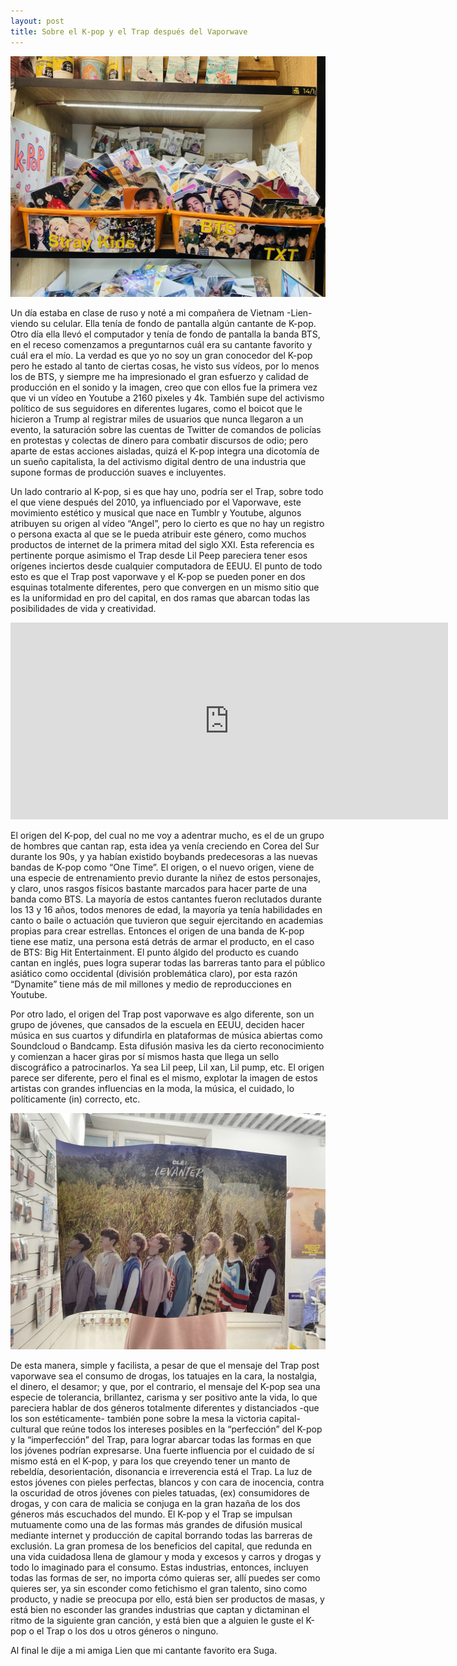 ```yaml
---
layout: post
title: Sobre el K-pop y el Trap después del Vaporwave
---
```


![k-pop](/images/post2.jpeg)

Un día estaba en clase de ruso y noté a mi compañera de Vietnam -Lien- viendo su celular. Ella tenía de fondo de pantalla algún cantante de K-pop. Otro día ella llevó el computador y tenía de fondo de pantalla la banda BTS, en el receso comenzamos a preguntarnos cuál era su cantante favorito y cuál era el mío. La verdad es que yo no soy un gran conocedor del K-pop pero he estado al tanto de ciertas cosas, he visto sus vídeos, por lo menos los de BTS, y siempre me ha impresionado el gran esfuerzo y calidad de producción en el sonido y la imagen, creo que con ellos fue la primera vez que vi un vídeo en Youtube a 2160 pixeles y 4k. También supe del activismo político de sus seguidores en diferentes lugares, como el boicot que le hicieron a Trump al registrar miles de usuarios que nunca llegaron a un evento, la saturación sobre las cuentas de Twitter de comandos de policías en protestas y colectas de dinero para combatir discursos de odio; pero aparte de estas acciones aisladas, quizá el K-pop integra una dicotomía de un sueño capitalista, la del activismo digital dentro de una industria que supone formas de producción suaves e incluyentes. 

Un lado contrario al K-pop, si es que hay uno, podría ser el Trap, sobre todo el que viene después del 2010, ya influenciado por el Vaporwave, este movimiento estético y musical que nace en Tumblr y Youtube, algunos atribuyen su origen al vídeo “Angel”, pero lo cierto es que no hay un registro o persona exacta al que se le pueda atribuir este género, como muchos productos de internet de la primera mitad del siglo XXI. Esta referencia es pertinente porque asimismo el Trap desde Lil Peep pareciera tener esos orígenes inciertos desde cualquier computadora de EEUU. El punto de todo esto es que el Trap post vaporwave y el K-pop se pueden poner en dos esquinas totalmente diferentes, pero que convergen en un mismo sitio que es la uniformidad en pro del capital, en dos ramas que abarcan todas las posibilidades de vida y creatividad.

<iframe width="700" height="315" src="https://www.youtube.com/embed/dN0czUMRMU8" title="YouTube video player" frameborder="0" allow="accelerometer; autoplay; clipboard-write; encrypted-media; gyroscope; picture-in-picture" allowfullscreen></iframe>

El origen del K-pop, del cual no me voy a adentrar mucho, es el de un grupo de hombres que cantan rap, esta idea ya venía creciendo en Corea del Sur durante los 90s, y ya habían existido boybands predecesoras a las nuevas bandas de K-pop como “One Time”. El origen, o el nuevo origen, viene de una especie de entrenamiento previo durante la niñez de estos personajes, y claro, unos rasgos físicos bastante marcados para hacer parte de una banda como BTS. La mayoría de estos cantantes fueron reclutados durante los 13 y 16 años, todos menores de edad, la mayoría ya tenía habilidades en canto o baile o actuación que tuvieron que seguir ejercitando en academias propias para crear estrellas. Entonces el origen de una banda de K-pop tiene ese matiz, una persona está detrás de armar el producto, en el caso de BTS: Big Hit Entertainment. El punto álgido del producto es cuando cantan en inglés, pues logra superar todas las barreras tanto para el público asiático como occidental (división problemática claro), por esta razón “Dynamite” tiene más de mil millones y medio de reproducciones en Youtube. 

Por otro lado, el origen del Trap post vaporwave es algo diferente, son un grupo de jóvenes, que cansados de la escuela en EEUU, deciden hacer música en sus cuartos y difundirla en plataformas de música abiertas como Soundcloud o Bandcamp. Esta difusión masiva les da cierto reconocimiento y comienzan a hacer giras por sí mismos hasta que llega un sello discográfico a patrocinarlos. Ya sea Lil peep, Lil xan, Lil pump, etc. El origen parece ser diferente, pero el final es el mismo, explotar la imagen de estos artistas con grandes influencias en la moda, la música, el cuidado, lo políticamente (in) correcto, etc. 


![k-pop](/images/post22.jpg)

De esta manera, simple y facilista, a pesar de que el mensaje del Trap post vaporwave sea el consumo de drogas, los tatuajes en la cara, la nostalgia, el dinero, el desamor; y que, por el contrario, el mensaje del K-pop sea una especie de tolerancia, brillantez, carisma y ser positivo ante la vida, lo que pareciera hablar de dos géneros totalmente diferentes y distanciados  -que los son estéticamente- también pone sobre la mesa la victoria capital-cultural que reúne todos los intereses posibles en la “perfección” del K-pop y la “imperfección” del Trap, para lograr abarcar todas las formas en que los jóvenes podrían expresarse. Una fuerte influencia por el cuidado de sí mismo está en el K-pop, y para los que creyendo tener un manto de rebeldía, desorientación, disonancia e irreverencia está el Trap. La luz de estos jóvenes con pieles perfectas, blancos y con cara de inocencia, contra la oscuridad de otros jóvenes con pieles tatuadas, (ex) consumidores de drogas, y con cara de malicia se conjuga en la gran hazaña de los dos géneros más escuchados del mundo. El K-pop y el Trap se impulsan mutuamente como una de las formas más grandes de difusión musical mediante internet y producción de capital borrando todas las barreras de exclusión. La gran promesa de los beneficios del capital, que redunda en una vida cuidadosa llena de glamour y moda y excesos y carros y drogas y todo lo imaginado para el consumo. Estas industrias, entonces, incluyen todas las formas de ser, no importa cómo quieras ser, allí puedes ser como quieres ser, ya sin esconder como fetichismo el gran talento, sino como producto, y nadie se preocupa por ello, está bien ser productos de masas, y está bien no esconder las grandes industrias que captan y dictaminan el ritmo de la siguiente gran canción, y está bien que a alguien le guste el K-pop o el Trap o los dos u otros géneros o ninguno.

Al final le dije a mi amiga Lien que mi cantante favorito era Suga.



